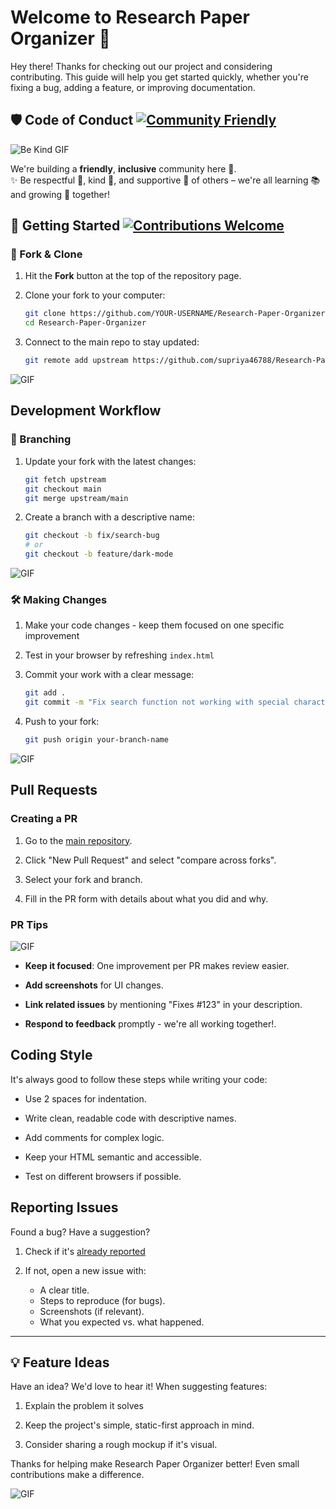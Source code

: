 # Welcome to Research Paper Organizer 🎉  

Hey there! Thanks for checking out our project and considering contributing. This guide will help you get started quickly, whether you're fixing a bug, adding a feature, or improving documentation.


## 🛡️ Code of Conduct [![Community Friendly](https://img.shields.io/badge/Community-Friendly-brightgreen?style=for-the-badge&logo=github)](https://github.com/supriya46788/Research-Paper-Organizer)  

![Be Kind GIF](https://media.giphy.com/media/v1.Y2lkPTc5MGI3NjExbHp6aW8wNmx4cjRkeTI5NWg5ODJqM2VmMTJ5cjgxemh3eHI2bjQ3YiZlcD12MV9naWZzX3NlYXJjaCZjdD1n/qgQUggAC3Pfv687qPC/giphy.gif)  

We're building a **friendly**, **inclusive** community here 💖.  
✨ Be respectful 🙏, kind 🤝, and supportive 🌱 of others – we're all learning 📚 and growing 🌸 together!  


## 🚀 Getting Started [![Contributions Welcome](https://img.shields.io/badge/Contributions-Welcome-blue?style=for-the-badge&logo=opensourceinitiative)](https://github.com/supriya46788/Research-Paper-Organizer/issues)  

### 🍴 Fork & Clone

1. Hit the **Fork** button at the top of the repository page.

2. Clone your fork to your computer:

   ```bash
   git clone https://github.com/YOUR-USERNAME/Research-Paper-Organizer.git
   cd Research-Paper-Organizer
   ```

3. Connect to the main repo to stay updated:

   ```bash
   git remote add upstream https://github.com/supriya46788/Research-Paper-Organizer.git
   ```


![GIF](https://media.giphy.com/media/v1.Y2lkPTc5MGI3NjExa2p5NWJqZXhzOHZndWU5dWoyZ2lidHF3ZjRrM2w0Mzd5bjN6bG0wcCZlcD12MV9naWZzX3NlYXJjaCZjdD1n/L1R1tvI9svkIWwpVYr/giphy.gif)  
## Development Workflow

### 🌿 Branching

1. Update your fork with the latest changes:

   ```bash
   git fetch upstream
   git checkout main
   git merge upstream/main
   ```

2. Create a branch with a descriptive name:

   ```bash
   git checkout -b fix/search-bug
   # or
   git checkout -b feature/dark-mode
   ```


![GIF](https://media.giphy.com/media/v1.Y2lkPTc5MGI3NjExMXZvbW9yOTFwenB1MmhhMXF2bmc0eWk0Z3NtMGw3OW9jcmU3cWR0ciZlcD12MV9naWZzX3NlYXJjaCZjdD1n/1oBwBVLGoLteCP2kyD/giphy.gif)  

### 🛠️ Making Changes

1. Make your code changes - keep them focused on one specific improvement

2. Test in your browser by refreshing `index.html`

3. Commit your work with a clear message:

   ```bash
   git add .
   git commit -m "Fix search function not working with special characters"
   ```

4. Push to your fork:

   ```bash
   git push origin your-branch-name
   ```

![GIF](https://media.giphy.com/media/v1.Y2lkPWVjZjA1ZTQ3MG9heG9obGE4eGNneG1reWM5ajk1dzRmbWU0NXN4YThvbmd5a213byZlcD12MV9naWZzX3NlYXJjaCZjdD1n/3sDaYbHuv8ypgZCcjG/giphy.gif) 

## Pull Requests


### Creating a PR

1. Go to the [main repository](https://github.com/supriya46788/Research-Paper-Organizer).

2. Click "New Pull Request" and select "compare across forks".

3. Select your fork and branch.

4. Fill in the PR form with details about what you did and why.


### PR Tips

![GIF](https://media.giphy.com/media/v1.Y2lkPTc5MGI3NjExdjR1MzVxNjBxNjFldzNscGkxaWRqNnFsMmxsajJjMTBsY2QzZmRrdiZlcD12MV9naWZzX3NlYXJjaCZjdD1n/j3spUwkmgYwROZurte/giphy.gif) 


- **Keep it focused**: One improvement per PR makes review easier.

- **Add screenshots** for UI changes.

- **Link related issues** by mentioning "Fixes #123" in your description.

- **Respond to feedback** promptly - we're all working together!.


## Coding Style

It's always good to follow these steps while writing your code: 

- Use 2 spaces for indentation.

- Write clean, readable code with descriptive names.

- Add comments for complex logic.

- Keep your HTML semantic and accessible.

- Test on different browsers if possible.


## Reporting Issues

Found a bug? Have a suggestion?

1. Check if it's [already reported](https://github.com/supriya46788/Research-Paper-Organizer/issues)

2. If not, open a new issue with:
   - A clear title.
   - Steps to reproduce (for bugs).
   - Screenshots (if relevant).
   - What you expected vs. what happened.

---

## 💡 Feature Ideas

Have an idea? We'd love to hear it! When suggesting features:

1. Explain the problem it solves

2. Keep the project's simple, static-first approach in mind.

3. Consider sharing a rough mockup if it's visual.

Thanks for helping make Research Paper Organizer better! Even small contributions make a difference. 

![GIF](https://media.giphy.com/media/v1.Y2lkPTc5MGI3NjExMnpua3N4dmJheDBhZ21iaXdsbjhkaHFueXJteThha2RuZmZneWJhbiZlcD12MV9naWZzX3NlYXJjaCZjdD1n/wIVA0zh5pt0G5YtcAL/giphy.gif) 